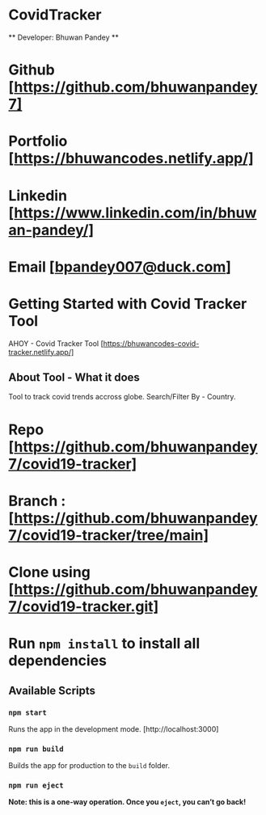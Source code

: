 # CovidTracker

 ** Developer: Bhuwan Pandey **
# Github [https://github.com/bhuwanpandey7]
# Portfolio [https://bhuwancodes.netlify.app/] 
# Linkedin [https://www.linkedin.com/in/bhuwan-pandey/]
# Email [bpandey007@duck.com]

# Getting Started with Covid Tracker Tool

AHOY - Covid Tracker Tool [https://bhuwancodes-covid-tracker.netlify.app/]

## About Tool - What it does

Tool to track covid trends accross globe.
Search/Filter By - Country.

# Repo [https://github.com/bhuwanpandey7/covid19-tracker]
# Branch : [https://github.com/bhuwanpandey7/covid19-tracker/tree/main]
# Clone using [https://github.com/bhuwanpandey7/covid19-tracker.git]


# Run `npm install` to install all dependencies

## Available Scripts

### `npm start`

Runs the app in the development mode. [http://localhost:3000]

### `npm run build`

Builds the app for production to the `build` folder.

### `npm run eject`

**Note: this is a one-way operation. Once you `eject`, you can’t go back!**